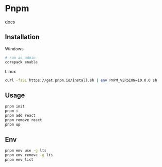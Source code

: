 # Pnpm

[docs](https://pnpm.io/zh/installation)

## Installation

Windows

```powershell
# run as admin
corepack enable
```

Linux

```bash
curl -fsSL https://get.pnpm.io/install.sh | env PNPM_VERSION=10.0.0 sh -
```

## Usage

```bash
pnpm init
pnpm i
pnpm add react
pnpm remove react
pnpm up
```

## Env

```bash
pnpm env use -g lts
pnpm env remove -g lts
pnpm env list
```
